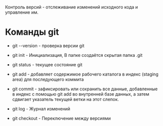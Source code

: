 Контроль версий - отслеживание изменений исходного кода и управление им.

# **Команды git**

* git --version   - проверка версии git

* git init        - Инициализация, В папке создаётся скрытая папка .git 
* git status      - текущее состояние git
* git add         - добавляет содержимое рабочего каталога в индекс (staging area) для последующего коммита
* git commit      - зафиксировать или сохранить все данные, добавленные в индекс с помощью git add во внутренней базе данных, а затем сдвигает указатель текущей ветки на этот слепок.
*  git log        - Журнал изменений
*  git checkout   - Переключение между версиями

